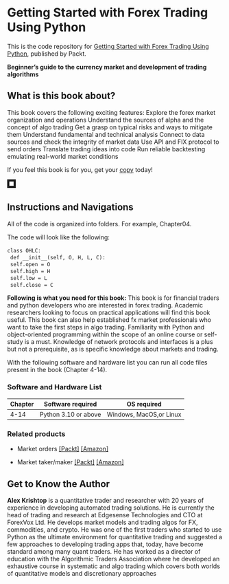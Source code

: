 # Getting Started with Forex Trading Using Python 

<a href="https://www.amazon.com/Getting-Started-Forex-Trading-Python/dp/1804616850/ref=tmm_pap_swatch_0?_encoding=UTF8&qid=&sr=&utm_source=github&utm_medium=repository&utm_campaign=9781801810135"><img src="https://m.media-amazon.com/images/I/61zcHnCuczL.jpg" alt="" height="256px" align="right"></a>

This is the code repository for [Getting Started with Forex Trading Using Python](https://www.amazon.com/Getting-Started-Forex-Trading-Python/dp/1804616850/ref=tmm_pap_swatch_0?_encoding=UTF8&qid=&sr=&utm_source=github&utm_medium=repository&utm_campaign=9781801810135), published by Packt.

**Beginner’s guide to the currency market and development of trading algorithms**

## What is this book about?

This book covers the following exciting features:
Explore the forex market organization and operations
Understand the sources of alpha and the concept of algo trading
Get a grasp on typical risks and ways to mitigate them
Understand fundamental and technical analysis
Connect to data sources and check the integrity of market data
Use API and FIX protocol to send orders
Translate trading ideas into code
Run reliable backtesting emulating real-world market conditions

If you feel this book is for you, get your [copy](https://www.amazon.com/dp/1804616850) today!

<a href="https://www.packtpub.com/?utm_source=github&utm_medium=banner&utm_campaign=GitHubBanner"><img src="https://raw.githubusercontent.com/PacktPublishing/GitHub/master/GitHub.png" 
alt="https://www.packtpub.com/" border="5" /></a>

## Instructions and Navigations
All of the code is organized into folders. For example, Chapter04.

The code will look like the following:
```
class OHLC:
 def __init__(self, O, H, L, C):
 self.open = O
 self.high = H
 self.low = L
 self.close = C
```

**Following is what you need for this book:**
This book is for financial traders and python developers who are interested in forex trading. Academic researchers looking to focus on practical applications will find this book useful. This book can also help established fx market professionals who want to take the first steps in algo trading. Familiarity with Python and object-oriented programming within the scope of an online course or self-study is a must. Knowledge of network protocols and interfaces is a plus but not a prerequisite, as is specific knowledge about markets and trading.

With the following software and hardware list you can run all code files present in the book (Chapter 4-14).
### Software and Hardware List
| Chapter | Software required | OS required |
| -------- | ------------------------------------ | ----------------------------------- |
| 4-14 | Python 3.10 or above  | Windows, MacOS,or Linux |

### Related products
* Market orders [[Packt]](https://www.packtpub.com/product/hands-on-financial-trading-with-python/9781838982881?utm_source=github&utm_medium=repository&utm_campaign=9781838982881) [[Amazon]](https://www.amazon.com/dp/1838982884)

* Market taker/maker [[Packt]](https://www.packtpub.com/product/developing-high-frequency-trading-systems/9781803242811?utm_source=github&utm_medium=repository&utm_campaign=9781803242811) [[Amazon]](https://www.amazon.com/dp/1803242817)

## Get to Know the Author
**Alex Krishtop**
is a quantitative trader and researcher with 20 years of experience in developing automated trading solutions. He is currently the head of trading and research at Edgesense Technologies and CTO at ForexVox Ltd. He develops market models and trading algos for FX, commodities, and crypto. He was one of the first traders who started to use Python as the ultimate environment for quantitative trading and suggested a few approaches to developing trading apps that, today, have become standard among many quant traders. He has worked as a director of education with the Algorithmic Traders Association where he developed an exhaustive course in systematic and algo trading which covers both worlds of quantitative models and discretionary approaches



